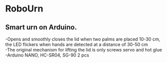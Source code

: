 # RoboUrn
## Smart urn on Arduino.
-Opens and smoothly closes the lid when two palms are placed 10-30 cm, the LED flickers when hands are detected at a distance of 30-50 cm  
-The original mechanism for lifting the lid is only screws servo and hot glue  
-Arduino NANO, HC-SR04, SG-90 2 pcs
